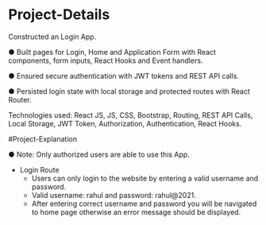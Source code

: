 # Project-Details

Constructed an Login App.

● Built pages for Login, Home and Application Form with React components, form inputs, React Hooks and Event
  handlers.

● Ensured secure authentication with JWT tokens and REST API calls.

● Persisted login state with local storage and protected routes with React Router.

Technologies used: React JS, JS, CSS, Bootstrap, Routing, REST API Calls, Local Storage, JWT Token,
Authorization, Authentication, React Hooks.




#Project-Explanation

● Note: Only authorized users are able to use this App. 

  - Login Route
    - Users can only login to the website by entering a valid username and password.
    - Valid username: rahul and password: rahul@2021.
    - After entering correct username and password you will be navigated to home page otherwise an error message should be displayed.
